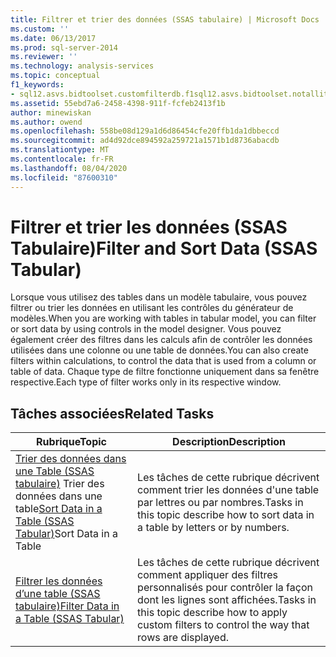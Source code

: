 ```yaml
---
title: Filtrer et trier des données (SSAS tabulaire) | Microsoft Docs
ms.custom: ''
ms.date: 06/13/2017
ms.prod: sql-server-2014
ms.reviewer: ''
ms.technology: analysis-services
ms.topic: conceptual
f1_keywords:
- sql12.asvs.bidtoolset.customfilterdb.f1sql12.asvs.bidtoolset.notallitemsshowing.f1sql12.asvs.bidtoolset.autofiltermenu.f1
ms.assetid: 55ebd7a6-2458-4398-911f-fcfeb2413f1b
author: minewiskan
ms.author: owend
ms.openlocfilehash: 558be08d129a1d6d86454cfe20ffb1da1dbbeccd
ms.sourcegitcommit: ad4d92dce894592a259721a1571b1d8736abacdb
ms.translationtype: MT
ms.contentlocale: fr-FR
ms.lasthandoff: 08/04/2020
ms.locfileid: "87600310"
---
```

# <a name="filter-and-sort-data-ssas-tabular"></a><span data-ttu-id="8d3d5-102">Filtrer et trier les données (SSAS Tabulaire)</span><span class="sxs-lookup"><span data-stu-id="8d3d5-102">Filter and Sort Data (SSAS Tabular)</span></span>
  <span data-ttu-id="8d3d5-103">Lorsque vous utilisez des tables dans un modèle tabulaire, vous pouvez filtrer ou trier les données en utilisant les contrôles du générateur de modèles.</span><span class="sxs-lookup"><span data-stu-id="8d3d5-103">When you are working with tables in tabular model, you can filter or sort data by using controls in the model designer.</span></span> <span data-ttu-id="8d3d5-104">Vous pouvez également créer des filtres dans les calculs afin de contrôler les données utilisées dans une colonne ou une table de données.</span><span class="sxs-lookup"><span data-stu-id="8d3d5-104">You can also create filters within calculations, to control the data that is used from a column or table of data.</span></span> <span data-ttu-id="8d3d5-105">Chaque type de filtre fonctionne uniquement dans sa fenêtre respective.</span><span class="sxs-lookup"><span data-stu-id="8d3d5-105">Each type of filter works only in its respective window.</span></span>  
  
## <a name="related-tasks"></a><span data-ttu-id="8d3d5-106">Tâches associées</span><span class="sxs-lookup"><span data-stu-id="8d3d5-106">Related Tasks</span></span>  
  
|<span data-ttu-id="8d3d5-107">Rubrique</span><span class="sxs-lookup"><span data-stu-id="8d3d5-107">Topic</span></span>|<span data-ttu-id="8d3d5-108">Description</span><span class="sxs-lookup"><span data-stu-id="8d3d5-108">Description</span></span>|  
|-----------|-----------------|  
|<span data-ttu-id="8d3d5-109">[Trier des données dans une Table &#40;SSAS tabulaire&#41;](tabular-models/sort-data-in-a-table-ssas-tabular.md) Trier des données dans une table</span><span class="sxs-lookup"><span data-stu-id="8d3d5-109">[Sort Data in a Table &#40;SSAS Tabular&#41;](tabular-models/sort-data-in-a-table-ssas-tabular.md)Sort Data in a Table</span></span>|<span data-ttu-id="8d3d5-110">Les tâches de cette rubrique décrivent comment trier les données d'une table par lettres ou par nombres.</span><span class="sxs-lookup"><span data-stu-id="8d3d5-110">Tasks in this topic describe how to sort data in a table by letters or by numbers.</span></span>|  
|[<span data-ttu-id="8d3d5-111">Filtrer les données d’une table &#40;SSAS tabulaire&#41;</span><span class="sxs-lookup"><span data-stu-id="8d3d5-111">Filter Data in a Table &#40;SSAS Tabular&#41;</span></span>](tabular-models/filter-data-in-a-table-ssas-tabular.md)|<span data-ttu-id="8d3d5-112">Les tâches de cette rubrique décrivent comment appliquer des filtres personnalisés pour contrôler la façon dont les lignes sont affichées.</span><span class="sxs-lookup"><span data-stu-id="8d3d5-112">Tasks in this topic describe how to apply custom filters to control the way that rows are displayed.</span></span>|  
  
  

